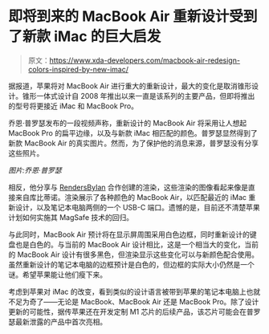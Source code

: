 # 即将到来的 MacBook Air 重新设计受到了新款 iMac 的巨大启发

> 原文：<https://www.xda-developers.com/macbook-air-redesign-colors-inspired-by-new-imac/>

据报道，苹果将对 MacBook Air 进行重大的重新设计，最大的变化是取消锥形设计。锥形一体式设计自 2008 年推出以来一直是该系列的主要产品，但即将推出的型号将更接近 iMac 和 MacBook Pro。

乔恩·普罗瑟发布的一段视频声称，重新设计的 MacBook Air 将采用让人想起 MacBook Pro 的扁平边缘，以及与新款 iMac 相匹配的颜色。普罗瑟显然得到了新款 MacBook Air 的真实图片。然而，为了保护他的消息来源，普罗瑟没有分享这些照片。

*图片:乔恩·普罗瑟*

相反，他分享与 [RendersByIan](https://www.youtube.com/redirect?event=video_description&redir_token=QUFFLUhqbmhUd0JJRDdYekRmWW1uTWdlWGh2N0JFTTlIQXxBQ3Jtc0tudnpLSlItVHotT1lxYU1rTWtmc3lTX2tLX2dXS0lFMGNVSG9HalZ5M3BSRlZBUWhXV2M4QTJrRm9fTVpmam5GLVlESG9uR3NMMkFLMEpFQmgyTkthUDhONzAtTjRWcGRRZFVZY0xWUjJ3eVJ5Zzh0OA&q=https%3A%2F%2Ftwitter.com%2FRendersbyIan) 合作创建的渲染，这些渲染的图像看起来像是直接来自库比蒂诺。渲染展示了各种颜色的 MacBook Air，以匹配最近的 iMac 重新设计，以及笔记本电脑两侧的一个 USB-C 端口。遗憾的是，目前还不清楚苹果计划如何实施其 MagSafe 技术的回归。

与此同时，MacBook Air 预计将在显示屏周围采用白色边框，同时重新设计的键盘也是白色的。与当前的 MacBook Air 设计相比，这是一个相当大的变化，当前的 MacBook Air 设计有很多黑色，但渲染显示这些变化可以与新颜色配合使用。虽然重新设计的笔记本电脑的边框预计是白色的，但边框的实际大小仍然是一个谜。希望苹果能让他们瘦下来。

考虑到苹果对 iMac 的改变，看到类似的设计语言被带到苹果的笔记本电脑上也就不足为奇了——无论是 MacBook、MacBook Air 还是 MacBook Pro。除了设计更新的可能性，据传苹果还在开发定制 M1 芯片的后续产品，该芯片可能会在普罗瑟最新泄露的产品中首次亮相。